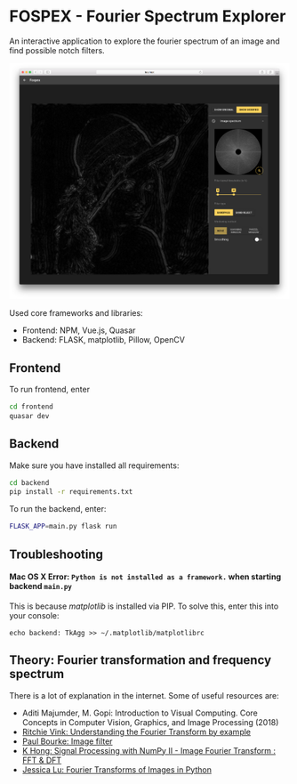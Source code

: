 # FOSPEX - Fourier Spectrum Explorer
An interactive application to explore the fourier spectrum of an image and find possible notch filters.

![Demo image](demo-img.png)

Used core frameworks and libraries:

- Frontend: NPM, Vue.js, Quasar
- Backend: FLASK, matplotlib, Pillow, OpenCV

## Frontend

To run frontend, enter
```bash
cd frontend
quasar dev
```

## Backend

Make sure you have installed all requirements: 

```bash
cd backend
pip install -r requirements.txt
```

To run the backend, enter:

```bash
FLASK_APP=main.py flask run
```

## Troubleshooting

#### Mac OS X Error: `Python is not installed as a framework.` when starting backend `main.py`

This is because *matplotlib* is installed via PIP. To solve this, enter this into your console:

```
echo backend: TkAgg >> ~/.matplotlib/matplotlibrc
```

## Theory: Fourier transformation and frequency spectrum

There is a lot of explanation in the internet. Some of useful resources are:

- Aditi Majumder, M. Gopi: Introduction to Visual Computing. Core Concepts in Computer Vision, Graphics, and Image Processing (2018)
- [Ritchie Vink: Understanding the Fourier Transform by example](https://www.ritchievink.com/blog/2017/04/23/understanding-the-fourier-transform-by-example/)
- [Paul Bourke: Image filter](http://paulbourke.net/miscellaneous/imagefilter/)
- [K Hong: Signal Processing with NumPy II - Image Fourier Transform : FFT & DFT](http://www.bogotobogo.com/python/OpenCV_Python/python_opencv3_Signal_Processing_with_NumPy_Fourier_Transform_FFT_DFT_2.php)
- [Jessica Lu: Fourier Transforms of Images in Python](http://www.astrobetter.com/blog/2010/03/03/fourier-transforms-of-images-in-python/)
